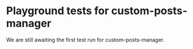 # Playground tests for custom-posts-manager
We are still awaiting the first test run for custom-posts-manager.
